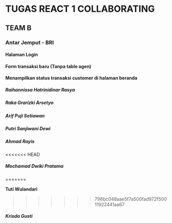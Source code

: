 # TUGAS REACT 1 COLLABORATING
## TEAM B 
### Antar Jemput - BRI
#### Halaman Login 
#### Form transaksi baru (Tanpa table agen) 
#### Menampilkan status transaksi customer di halaman beranda
##### Raihannissa Hatrinidinar Rasya
##### Raka Grarizki Arsetyo
##### Arif Puji Setiawan
##### Putri Sanjiwani Dewi
##### Ahmad Rayis
<<<<<<< HEAD
##### Mochamad Dwiki Pratama
=======

**Tuti Wulandari**
>>>>>>> 796bc048aae5f7a500fad972f50011922441aa67

##### Krisda Gusti
